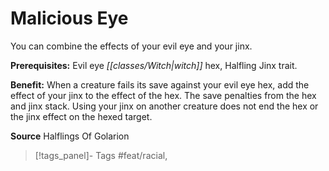 ﻿---
cssclass: [feats]

---
# Malicious Eye

You can combine the effects of your evil eye and your jinx.

**Prerequisites:** Evil eye _[[classes/Witch|witch]]_ hex, Halfling Jinx trait.

**Benefit:** When a creature fails its save against your evil eye hex, add the effect of your jinx to the effect of the hex. The save penalties from the hex and jinx stack. Using your jinx on another creature does not end the hex or the jinx effect on the hexed target.

**Source** Halflings Of Golarion
>[!tags_panel]- Tags
> #feat/racial, 